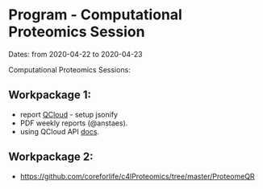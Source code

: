 # Program - Computational Proteomics Session

Dates: from 2020-04-22 to 2020-04-23

Computational Proteomics Sessions: 

## Workpackage 1:

* report [QCloud](http://qcloud2.crg.eu) - setup jsonify
* PDF weekly reports (@anstaes). 
* using QCloud API  [docs](https://documenter.getpostman.com/view/8947947/SVn3qu8K?version=latest).
  

## Workpackage 2:

* https://github.com/coreforlife/c4lProteomics/tree/master/ProteomeQR
